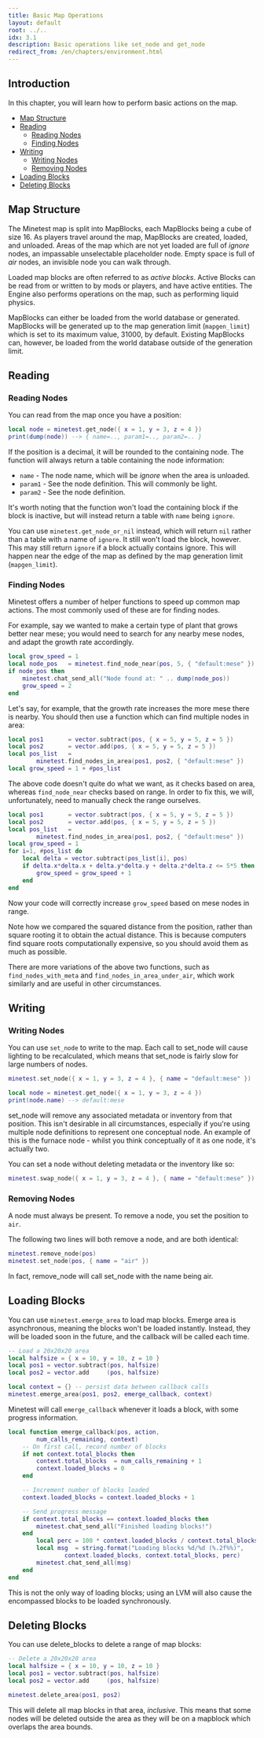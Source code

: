 ```yaml
---
title: Basic Map Operations
layout: default
root: ../..
idx: 3.1
description: Basic operations like set_node and get_node
redirect_from: /en/chapters/environment.html
---
```


## Introduction <!-- omit in toc -->

In this chapter, you will learn how to perform basic actions on the map.

- [Map Structure](#map-structure)
- [Reading](#reading)
	- [Reading Nodes](#reading-nodes)
	- [Finding Nodes](#finding-nodes)
- [Writing](#writing)
	- [Writing Nodes](#writing-nodes)
	- [Removing Nodes](#removing-nodes)
- [Loading Blocks](#loading-blocks)
- [Deleting Blocks](#deleting-blocks)

## Map Structure

The Minetest map is split into MapBlocks, each MapBlocks being a cube of size 16.
As players travel around the map, MapBlocks are created, loaded, and unloaded.
Areas of the map which are not yet loaded are full of *ignore* nodes, an impassable
unselectable placeholder node. Empty space is full of *air* nodes, an invisible node
you can walk through.

Loaded map blocks are often referred to as *active blocks*. Active Blocks can be
read from or written to by mods or players, and have active entities. The Engine also
performs operations on the map, such as performing liquid physics.

MapBlocks can either be loaded from the world database or generated. MapBlocks
will be generated up to the map generation limit (`mapgen_limit`) which is set
to its maximum value, 31000, by default. Existing MapBlocks can, however, be
loaded from the world database outside of the generation limit.

## Reading

### Reading Nodes

You can read from the map once you have a position:

```lua
local node = minetest.get_node({ x = 1, y = 3, z = 4 })
print(dump(node)) --> { name=.., param1=.., param2=.. }
```

If the position is a decimal, it will be rounded to the containing node.
The function will always return a table containing the node information:

* `name` - The node name, which will be *ignore* when the area is unloaded.
* `param1` - See the node definition. This will commonly be light.
* `param2` - See the node definition.

It's worth noting that the function won't load the containing block if the block
is inactive, but will instead return a table with `name` being `ignore`.

You can use `minetest.get_node_or_nil` instead, which will return `nil` rather
than a table with a name of `ignore`. It still won't load the block, however.
This may still return `ignore` if a block actually contains ignore.
This will happen near the edge of the map as defined by the map generation
limit (`mapgen_limit`).

### Finding Nodes

Minetest offers a number of helper functions to speed up common map actions.
The most commonly used of these are for finding nodes.

For example, say we wanted to make a certain type of plant that grows
better near mese; you would need to search for any nearby mese nodes,
and adapt the growth rate accordingly.

```lua
local grow_speed = 1
local node_pos   = minetest.find_node_near(pos, 5, { "default:mese" })
if node_pos then
    minetest.chat_send_all("Node found at: " .. dump(node_pos))
    grow_speed = 2
end
```

Let's say, for example, that the growth rate increases the more mese there is
nearby. You should then use a function which can find multiple nodes in area:

```lua
local pos1       = vector.subtract(pos, { x = 5, y = 5, z = 5 })
local pos2       = vector.add(pos, { x = 5, y = 5, z = 5 })
local pos_list   =
        minetest.find_nodes_in_area(pos1, pos2, { "default:mese" })
local grow_speed = 1 + #pos_list
```

The above code doesn't quite do what we want, as it checks based on area, whereas
`find_node_near` checks based on range. In order to fix this, we will,
unfortunately, need to manually check the range ourselves.

```lua
local pos1       = vector.subtract(pos, { x = 5, y = 5, z = 5 })
local pos2       = vector.add(pos, { x = 5, y = 5, z = 5 })
local pos_list   =
        minetest.find_nodes_in_area(pos1, pos2, { "default:mese" })
local grow_speed = 1
for i=1, #pos_list do
    local delta = vector.subtract(pos_list[i], pos)
    if delta.x*delta.x + delta.y*delta.y + delta.z*delta.z <= 5*5 then
        grow_speed = grow_speed + 1
    end
end
```

Now your code will correctly increase `grow_speed` based on mese nodes in range.

Note how we compared the squared distance from the position, rather than square
rooting it to obtain the actual distance. This is because computers find square
roots computationally expensive, so you should avoid them as much as possible.

There are more variations of the above two functions, such as
`find_nodes_with_meta` and `find_nodes_in_area_under_air`, which work similarly
and are useful in other circumstances.

## Writing

### Writing Nodes

You can use `set_node` to write to the map. Each call to set_node will cause
lighting to be recalculated, which means that set_node is fairly slow for large
numbers of nodes.

```lua
minetest.set_node({ x = 1, y = 3, z = 4 }, { name = "default:mese" })

local node = minetest.get_node({ x = 1, y = 3, z = 4 })
print(node.name) --> default:mese
```

set_node will remove any associated metadata or inventory from that position.
This isn't desirable in all circumstances, especially if you're using multiple
node definitions to represent one conceptual node. An example of this is the
furnace node - whilst you think conceptually of it as one node, it's actually
two.

You can set a node without deleting metadata or the inventory like so:

```lua
minetest.swap_node({ x = 1, y = 3, z = 4 }, { name = "default:mese" })
```

### Removing Nodes

A node must always be present. To remove a node, you set the position to `air`.

The following two lines will both remove a node, and are both identical:

```lua
minetest.remove_node(pos)
minetest.set_node(pos, { name = "air" })
```

In fact, remove_node will call set_node with the name being air.

## Loading Blocks

You can use `minetest.emerge_area` to load map blocks. Emerge area is asynchronous,
meaning the blocks won't be loaded instantly. Instead, they will be loaded
soon in the future, and the callback will be called each time.

```lua
-- Load a 20x20x20 area
local halfsize = { x = 10, y = 10, z = 10 }
local pos1 = vector.subtract(pos, halfsize)
local pos2 = vector.add     (pos, halfsize)

local context = {} -- persist data between callback calls
minetest.emerge_area(pos1, pos2, emerge_callback, context)
```

Minetest will call `emerge_callback` whenever it loads a block, with some
progress information.

```lua
local function emerge_callback(pos, action,
        num_calls_remaining, context)
    -- On first call, record number of blocks
    if not context.total_blocks then
        context.total_blocks  = num_calls_remaining + 1
        context.loaded_blocks = 0
    end

    -- Increment number of blocks loaded
    context.loaded_blocks = context.loaded_blocks + 1

    -- Send progress message
    if context.total_blocks == context.loaded_blocks then
        minetest.chat_send_all("Finished loading blocks!")
    end
        local perc = 100 * context.loaded_blocks / context.total_blocks
        local msg  = string.format("Loading blocks %d/%d (%.2f%%)",
                context.loaded_blocks, context.total_blocks, perc)
        minetest.chat_send_all(msg)
    end
end
```

This is not the only way of loading blocks; using an LVM will also cause the
encompassed blocks to be loaded synchronously.

## Deleting Blocks

You can use delete_blocks to delete a range of map blocks:

```lua
-- Delete a 20x20x20 area
local halfsize = { x = 10, y = 10, z = 10 }
local pos1 = vector.subtract(pos, halfsize)
local pos2 = vector.add     (pos, halfsize)

minetest.delete_area(pos1, pos2)
```

This will delete all map blocks in that area, *inclusive*. This means that some
nodes will be deleted outside the area as they will be on a mapblock which overlaps
the area bounds.
